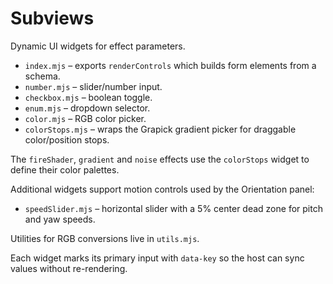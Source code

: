 # Subviews

Dynamic UI widgets for effect parameters.

- `index.mjs` – exports `renderControls` which builds form elements from a schema.
- `number.mjs` – slider/number input.
- `checkbox.mjs` – boolean toggle.
- `enum.mjs` – dropdown selector.
- `color.mjs` – RGB color picker.
- `colorStops.mjs` – wraps the Grapick gradient picker for draggable color/position stops.

The `fireShader`, `gradient` and `noise` effects use the `colorStops` widget to define their color palettes.

Additional widgets support motion controls used by the Orientation panel:
- `speedSlider.mjs` – horizontal slider with a 5% center dead zone for pitch and yaw speeds.

Utilities for RGB conversions live in `utils.mjs`.

Each widget marks its primary input with `data-key` so the host can sync values without re-rendering.

